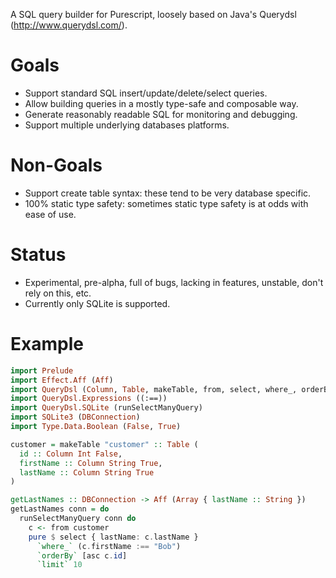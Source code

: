 A SQL query builder for Purescript, loosely based on Java's Querydsl (http://www.querydsl.com/).

# Goals
 - Support standard SQL insert/update/delete/select queries.
 - Allow building queries in a mostly type-safe and composable way.
 - Generate reasonably readable SQL for monitoring and debugging.
 - Support multiple underlying databases platforms.

# Non-Goals
 - Support create table syntax: these tend to be very database specific.
 - 100% static type safety: sometimes static type safety is at odds with ease of use.

# Status
- Experimental, pre-alpha, full of bugs, lacking in features, unstable, don't rely on this, etc.
- Currently only SQLite is supported.

# Example
```purescript
import Prelude
import Effect.Aff (Aff)
import QueryDsl (Column, Table, makeTable, from, select, where_, orderBy, limit, asc)
import QueryDsl.Expressions ((:==))
import QueryDsl.SQLite (runSelectManyQuery)
import SQLite3 (DBConnection)
import Type.Data.Boolean (False, True)

customer = makeTable "customer" :: Table (
  id :: Column Int False,
  firstName :: Column String True,
  lastName :: Column String True
)

getLastNames :: DBConnection -> Aff (Array { lastName :: String })
getLastNames conn = do
  runSelectManyQuery conn do
    c <- from customer
    pure $ select { lastName: c.lastName }
      `where_` (c.firstName :== "Bob")
      `orderBy` [asc c.id]
      `limit` 10
```

